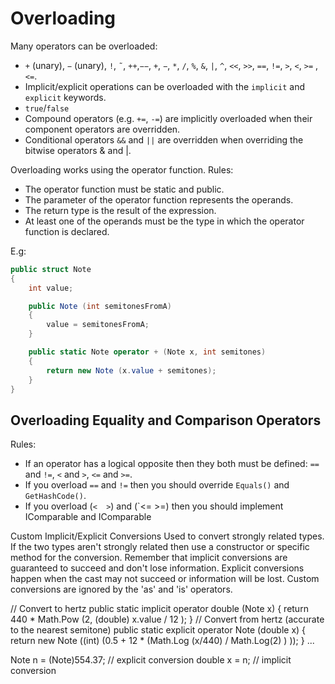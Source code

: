 # Overloading

Many operators can be overloaded:
- `+` (unary), `−` (unary), `!`, `˜`, `++`,`−−`, `+`, `−`, `*`,  `/`, `%`, `&`, `|`, `^`, `<<`, `>>`, `==`, `!=`, `>`, `<`, `>=` , `<=`.
- Implicit/explicit operations can be overloaded with the `implicit` and `explicit` keywords.
- `true`/`false`
- Compound operators (e.g. `+=`, `-=`) are implicitly overloaded when their component operators are overridden.
- Conditional operators `&&` and `||` are overridden when overriding the bitwise operators & and |.


Overloading works using the operator function. Rules:
- The operator function must be static and public. 
- The parameter of the operator function represents the operands.
- The return type is the result of the expression.
- At least one of the operands must be the type in which the operator function is declared.



E.g:

```csharp
public struct Note
{
    int value;

    public Note (int semitonesFromA)
    {
        value = semitonesFromA;
    }

    public static Note operator + (Note x, int semitones)
    {
        return new Note (x.value + semitones);
    }
}
```

## Overloading Equality and Comparison Operators
Rules:
- If an operator has a logical opposite then they both must be defined: `==` and `!=`, `<` and `>`, `<=` and `>=`.
- If you overload `==` and `!=` then you should override `Equals()` and `GetHashCode()`.
- If you overload (`<  >`) and (`<= >=) then you should implement IComparable and IComparable<T>




Custom Implicit/Explicit Conversions
Used to convert strongly related types. If the two types aren't strongly related then use a constructor or specific method for the conversion. Remember that implicit conversions are guaranteed to succeed and don't lose information. Explicit conversions happen when the cast may not succeed or information will be lost. Custom conversions are ignored by the 'as' and 'is' operators.


// Convert to hertz
public static implicit operator double (Note x)
{
    return 440 * Math.Pow (2, (double) x.value / 12 );
}
// Convert from hertz (accurate to the nearest semitone)
public static explicit operator Note (double x)
{
    return new Note ((int) (0.5 + 12 * (Math.Log (x/440) / Math.Log(2) ) ));
}
...

Note n = (Note)554.37; // explicit conversion
double x = n; // implicit conversion

<!--stackedit_data:
eyJoaXN0b3J5IjpbLTEyMTkwOTE4MTcsLTY4MjU1MDMyNV19
-->